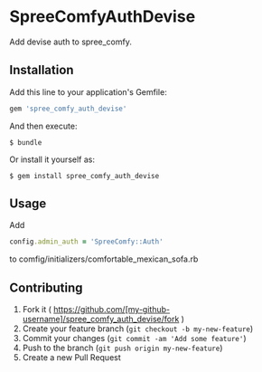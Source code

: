 # SpreeComfyAuthDevise

Add devise auth to spree_comfy.

## Installation

Add this line to your application's Gemfile:

```ruby
gem 'spree_comfy_auth_devise'
```

And then execute:

    $ bundle

Or install it yourself as:

    $ gem install spree_comfy_auth_devise

## Usage

Add 

```ruby
config.admin_auth = 'SpreeComfy::Auth'
```
to comfig/initializers/comfortable_mexican_sofa.rb 

## Contributing

1. Fork it ( https://github.com/[my-github-username]/spree_comfy_auth_devise/fork )
2. Create your feature branch (`git checkout -b my-new-feature`)
3. Commit your changes (`git commit -am 'Add some feature'`)
4. Push to the branch (`git push origin my-new-feature`)
5. Create a new Pull Request

